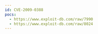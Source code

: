 ```yaml
---
id: CVE-2009-0388
pocs:
  - https://www.exploit-db.com/raw/7990
  - https://www.exploit-db.com/raw/8024
---
```

